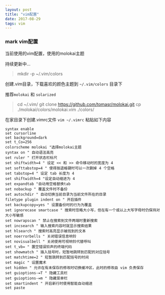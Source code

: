 ```yaml
---
layout: post
title: "vim配置"
date: 2017-08-29
tags: vim
---
```





### mark vim配置

当前使用的vim配置，使用的molokai主题

持续更新中...

> mkdir -p ~/.vim/colors

创建.vim目录，下载喜欢的颜色主题到 `~/.vim/colors` 目录下

推荐`molokai` 和 `solarized`

> cd ~/.vim/
> git clone https://github.com/tomasr/molokai.git 
> cp ./molokai/colors/molokai.vim ./colors/

在家目录下创建.vimrc文件 `vim ~/.vimrc` 粘贴如下内容
```
syntax enable
set cursorline
set background=dark
set t_Co=256
colorscheme molokai "选择molokai主题
syntax on " 自动语法高亮
set ruler " 打开状态栏标尺
set shiftwidth=4 " 设定 << 和 >> 命令移动时的宽度为 4
set softtabstop=4 " 使得按退格键时可以一次删掉 4 个空格
set tabstop=4 " 设定 tab 长度为 4
set shiftwidth=4 "设定自动缩进为 4
set expandtab "自动用空格替换tab
set nobackup " 覆盖文件时不备份
set autochdir " 自动切换当前目录为当前文件所在的目录
filetype plugin indent on " 开启插件
set backupcopy=yes " 设置备份时的行为为覆盖
set ignorecase smartcase " 搜索时忽略大小写，但在有一个或以上大写字母时仍保持对大小写敏感
set nowrapscan " 禁止在搜索到文件两端时重新搜索
set incsearch " 输入搜索内容时就显示搜索结果
set hlsearch " 搜索时高亮显示被找到的文本
set noerrorbells " 关闭错误信息响铃
set novisualbell " 关闭使用可视响铃代替呼叫
set t_vb= " 置空错误铃声的终端代码
set showmatch " 插入括号时，短暂地跳转到匹配的对应括号
set matchtime=2 " 短暂跳转到匹配括号的时间
set magic " 设置魔术
set hidden " 允许在有未保存的修改时切换缓冲区，此时的修改由 vim 负责保存
set guioptions-=T " 隐藏工具栏
set guioptions-=m " 隐藏菜单栏
set smartindent " 开启新行时使用智能自动缩进
set paste
```
